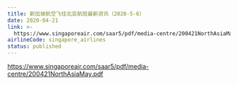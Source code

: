 ```yaml
---
title: 新加坡航空飞往北亚航班最新资讯（2020-5-6）
date: 2020-04-21
link: >-
  https://www.singaporeair.com/saar5/pdf/media-centre/200421NorthAsiaMay.pdf
airlineCode: singapore_airlines
status: published
---
```

https://www.singaporeair.com/saar5/pdf/media-centre/200421NorthAsiaMay.pdf